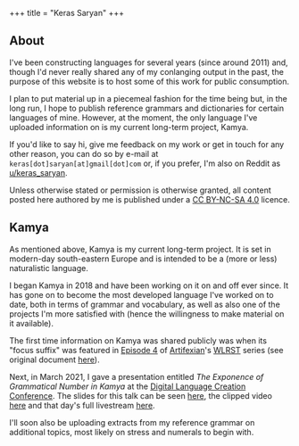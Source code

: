 +++
title = "Keras Saryan"
+++

## About

[//]: <> ({{< figure class="avatar" src="img/logo.png" >}})

I've been constructing languages for several years (since around 2011) and, though I'd never really shared any of my conlanging output in the past, the purpose of this website is to host some of this work for public consumption.

I plan to put material up in a piecemeal fashion for the time being but, in the long run, I hope to publish reference grammars and dictionaries for certain languages of mine. However, at the moment, the only language I've uploaded information on is my current long-term project, Kamya.

If you'd like to say hi, give me feedback on my work or get in touch for any other reason, you can do so by e-mail at ``keras[dot]saryan[at]gmail[dot]com`` or, if you prefer, I'm also on Reddit as [u/keras_saryan](https://www.reddit.com/user/keras_saryan).

Unless otherwise stated or permission is otherwise granted, all content posted here authored by me is published under a [CC BY-NC-SA 4.0](https://creativecommons.org/licenses/by-nc-sa/4.0/) licence.


## Kamya

As mentioned above, Kamya is my current long-term project. It is set in modern-day south-eastern Europe and is intended to be a (more or less) naturalistic language.

I began Kamya in 2018 and have been working on it on and off ever since. It has gone on to become the most developed language I've worked on to date, both in terms of grammar and vocabulary, as well as also one of the projects I'm more satisfied with (hence the willingness to make material on it available).

The first time information on Kamya was shared publicly was when its "focus suffix" was featured in [Episode 4](https://www.youtube.com/watch?v=MyU7XsDCIc8&t=122s) of [Artifexian](https://www.youtube.com/channel/UCeh-pJYRZTBJDXMNZeWSUVA)'s [WLRST](https://youtube.com/playlist?list=PLduA6tsl3gyjAoPbTEXUlhIlOVFSG7LMs) series (see original document [here](/docs/kamya-wlrst-2020.pdf)).

Next, in March 2021, I gave a presentation entitled *The Exponence of Grammatical Number in Kamya* at the [Digital Language Creation Conference](https://conlang.org/language-creation-conference/dlcc-2021/). The slides for this talk can be seen [here](/docs/kamya-dlcc-2021.pdf), the clipped video [here](https://www.youtube.com/watch?v=NEINfK5rmO4) and that day's full livestream [here](https://www.youtube.com/watch?v=Q7u-bB_gUeM&t=10065s).

I'll soon also be uploading extracts from my reference grammar on additional topics, most likely on stress and numerals to begin with.

